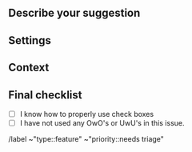 ## Describe your suggestion
<!-- With as much detail as possible, describe what your suggestion would do for RedWarn. -->

## Settings
<!-- If applicable, what settings/customizability should be offered to tweak the functionality of your suggestion. -->

## Context
<!-- Describe how your suggestion would improve RedWarn, or the reason behind it being added. -->

## Final checklist
- [ ] I know how to properly use check boxes 
- [ ] I have not used any OwO's or UwU's in this issue.

<!--- ONLY CHANGE ABOVE THIS LINE!!! -->
/label ~"type::feature" ~"priority::needs triage" 
